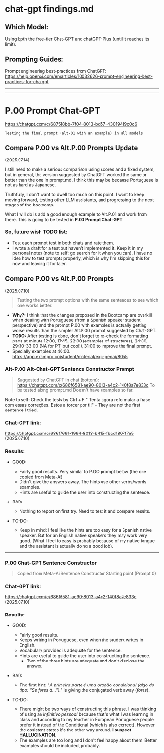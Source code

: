 # chat-gpt findings.md

## Which Model:

Using bpth the free-tier Chat-GPT and chatGPT-Plus (until it reaches its limit).


## Prompting Guides:
Prompt engineering best-practices from ChatGPT: 
https://help.openai.com/en/articles/10032626-prompt-engineering-best-practices-for-chatgpt

---
---


# P.00 Prompt Chat-GPT
https://chatgpt.com/c/687518bb-7f04-8013-bd57-43019419c0c6 

    Testing the final prompt (alt-01 with an example) in all models



## Compare P.00 vs Alt.P.00 Prompts Update
(2025.07.14)

I still need to make a serious comparison using scores and a fixed system, but in general, the version suggested by ChatGPT worked the same or better than the one in prompt.md. I think this may be because Portuguese is not as hard as Japanese.

Truthfully, I don't want to dwell too much on this point. I want to keep moving forward, testing other LLM assistants, and progressing to the next stages of the bootcamp.

What I will do is add a good enough example to Alt.P.01 and work from there. This is going to be tested in **P.00 Prompt Chat-GPT** 


### So, future wish TODO list:

- Test each prompt test in both chats and rate them.
- I wrote a draft for a test but haven't implemented it. Keep it in my personal notes (note to self: go search for it when you can). I have no idea how to test prompts properly, which is why I'm skipping this for now and leaving it for later.



## Compare P.00 vs Alt.P.00 Prompts
(2025.07.10) 
> Testing the two prompt options with the same sentences to see which one works better. 
- **Why?:** I think that the changes proposed in the Bootcamp are overkill when dealing with Portuguese (from a Spanish speaker student perspective) and the prompt P.00 with examples is actually getting worse results than the simpler Alt.P.00 prompt suggested by Chat-GPT. 
- **TODO:** After testing is done, don't forget to re-check the formatting parts at minute 12:00, 17:45, 22:00 (examples of structures), 24:00, 29:30-33:00 (NA for PT, but cool!), 31:00 to improve the final prompt.
- Specially examples at 40:00.
https://app.exampro.co/student/material/exp-genai/8055 


### Alt-P.00 Alt-Chat-GPT Sentence Constructor Prompt
> Suggested by ChatGPT in chat (bottom): 
https://chatgpt.com/c/686f6581-ae90-8013-a4c2-140f8a7e833c 
> To be tested along prompt.md 
> Doesn't have examples so far. 

Note to self: Check the tests by Ctrl + F " Tenta agora reformular a frase com essas correções. Estou a torcer por ti!" - They are not the first sentence I tried. 


### Chat-GPT link: 
https://chatgpt.com/c/686f7691-1994-8013-b415-fbcd1807f7e5
(2025.07.10)

### Results:
* GOOD: 
    - Fairly good results. Very similar to P.OO prompt below (the one copied from Meta-Ai)
    - Didn't give the answers away. The hints use other verbs/words examples.  
    - Hints are useful to guide the user into constructing the sentence.

* BAD: 
    - Nothing to report on first try. Need to test it and compare results.

* TO-DO: 
    - Keep in mind: I feel like the hints are too easy for a Spanish native speaker. But for an English native speakers they may work very good. (What I feel to easy is probably because of my native tongue and the assistant is actually doing a good job). 

---

### P.00 Chat-GPT Sentence Constructor 
> Copied from Meta-Ai Sentence Constructor
> Starting point (Prompt 0)


### Chat-GPT link: 
https://chatgpt.com/c/686f6581-ae90-8013-a4c2-140f8a7e833c
(2025.07.10)

### Results:
* GOOD: 
    - Fairly good results.
    - Keeps writing in Portuguese, even when the student writes in English.
    - Vocabulary provided is adequate for the sentence. 
    - Hints are useful to guide the user into constructing the sentence. 
        * Two of the three hints are adequate and don't disclose the answer. 
* BAD: 
    - The first hint: "_A primeira parte é uma oração condicional (algo do tipo: “Se fores à…”)._" is giving the conjugated verb away (_fores_).

* TO-DO:
    - There might be two ways of constructing this phrase. I was thinking of using an _infinitivo pessoal_ because that's what I was learning in class and according to my teacher in European Portuguese people prefer it instead of the Conditional (which is also correct). However the assistant states it's the other way around. **I suspect HALLUCINATION**.
    - The examples are too long and I don't feel happy about them. Better examples should be included, probably.


